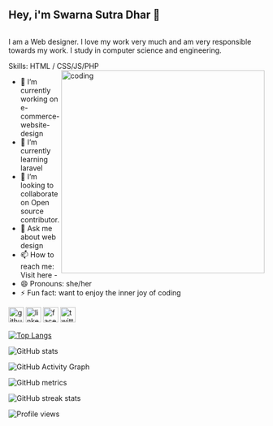  ## Hey, i'm Swarna Sutra Dhar 👋
![]( )

  I am a Web designer. I love my work very much and am very responsible towards my work. I study in computer science and engineering. 

Skills:  HTML / CSS/JS/PHP
<img align="right" alt="coding" width="400" src="https://img.freepik.com/free-vector/male-programmer-working-computer-office-wall-with-hanging-reminder-stickers-developer-creating-new-software-interface-coding-programming-system-administrator-designer-character_575670-1159.jpg?size=626&ext=jpg&ga=GA1.2.772650914.1673673636&semt=ais">
- 🔭 I’m currently working on e-commerce-website-design 
- 🌱 I’m currently learning laravel 
- 👯 I’m looking to collaborate on Open source contributor. 
- 💬 Ask me about web design 
- 📫 How to reach me: Visit here - 
- 😄 Pronouns: she/her 
- ⚡ Fun fact: want to enjoy the inner joy of coding 


[<img src='https://cdn.jsdelivr.net/npm/simple-icons@3.0.1/icons/github.svg' alt='github' height='30' padding='8px 12px' background='red' >](https://github.com/swarna38)  [<img src='https://cdn.jsdelivr.net/npm/simple-icons@3.0.1/icons/linkedin.svg' alt='linkedin' height='30'>](https://www.linkedin.com/in/swarna/)  [<img src='https://cdn.jsdelivr.net/npm/simple-icons@3.0.1/icons/facebook.svg' alt='facebook' height='30'>](https://www.facebook.com/https://www.facebook.com/profile.php?id=100090162834089&mibextid=ZbWKwL)  [<img src='https://cdn.jsdelivr.net/npm/simple-icons@3.0.1/icons/twitter.svg' alt='twitter' height='30'>](https://twitter.com/swarna )  

[![Top Langs](https://github-readme-stats.vercel.app/api/top-langs/?username=swarna38)](https://github.com/anuraghazra/github-readme-stats)

![GitHub stats](https://github-readme-stats.vercel.app/api?username=swarna38&show_icons=true)  

![GitHub Activity Graph](https://activity-graph.herokuapp.com/graph?username=swarna38)  

![GitHub metrics](https://metrics.lecoq.io/swarna38)  

![GitHub streak stats](https://streak-stats.demolab.com/?user=swarna38)  

![Profile views](https://gpvc.arturio.dev/swarna38)  
